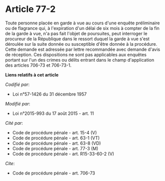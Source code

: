 # Article 77-2

Toute personne placée en garde à vue au cours d'une enquête préliminaire ou de flagrance qui, à l'expiration d'un délai de
six mois à compter de la fin de la garde à vue, n'a pas fait l'objet de poursuites, peut interroger le procureur de la
République dans le ressort duquel la garde à vue s'est déroulée sur la suite donnée ou susceptible d'être donnée à la
procédure. Cette demande est adressée par lettre recommandée avec demande d'avis de réception. Ces dispositions ne sont pas
applicables aux enquêtes portant sur l'un des crimes ou délits entrant dans le champ d'application des articles 706-73 et
706-73-1.

**Liens relatifs à cet article**

_Codifié par_:

  - Loi n°57-1426 du 31 décembre 1957

_Modifié par_:

  - Loi n°2015-993 du 17 août 2015 - art. 11

_Cité par_:

  - Code de procédure pénale - art. 15-4 (V)
  - Code de procédure pénale - art. 63-1 (VT)
  - Code de procédure pénale - art. 63-8 (VD)
  - Code de procédure pénale - art. 77-3 (M)
  - Code de procédure pénale - art. R15-33-60-2 (V)

_Cite_:

  - Code de procédure pénale - art. 706-73
